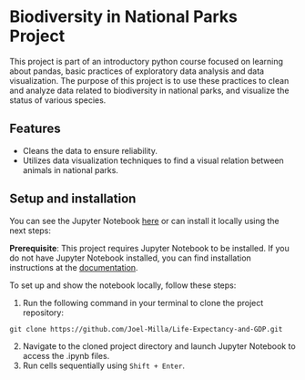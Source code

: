 # Biodiversity in National Parks Project

This project is part of an introductory python course focused on learning about pandas, basic practices of exploratory data analysis and data visualization. The purpose of this project is to use these practices to clean and analyze data related to biodiversity in national parks, and visualize the status of various species.

## Features

- Cleans the data to ensure reliability.
- Utilizes data visualization techniques to find a visual relation between animals in national parks.

## Setup and installation
You can see the Jupyter Notebook [here](StreetEasy%20Model.ipynb) or can install it locally using the next steps:

**Prerequisite**: This project requires Jupyter Notebook to be installed. If you do not have Jupyter Notebook installed, you can find installation instructions at the [documentation](https://jupyter.org).

To set up and show the notebook locally, follow these steps:
1. Run the following command in your terminal to clone the project repository:
```shell
git clone https://github.com/Joel-Milla/Life-Expectancy-and-GDP.git
```
2. Navigate to the cloned project directory and launch Jupyter Notebook to access the .ipynb files.
3. Run cells sequentially using `Shift + Enter`.
